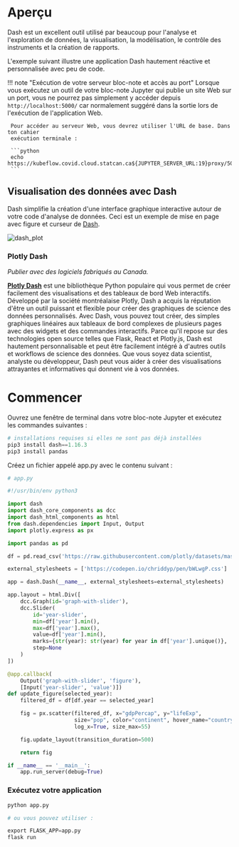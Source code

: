 # Aperçu

Dash est un excellent outil utilisé par beaucoup pour l'analyse et l'exploration de données,
la visualisation, la modélisation, le contrôle des instruments et la création de rapports.

L'exemple suivant illustre une application Dash hautement réactive et personnalisée
avec peu de code.

<!-- prettier-ignore -->
!!! note "Exécution de votre serveur bloc-note et accès au port"
     Lorsque vous exécutez un outil de votre bloc-note Jupyter qui publie un site Web sur un port,
     vous ne pourrez pas simplement y accéder depuis `http://localhost:5000/` car
     normalement suggéré dans la sortie lors de l'exécution de l'application Web.

     Pour accéder au serveur Web, vous devrez utiliser l'URL de base. Dans ton cahier
     exécution terminale :

     ```python
     echo https://kubeflow.covid.cloud.statcan.ca${JUPYTER_SERVER_URL:19}proxy/5000/
     ```

## Visualisation des données avec Dash

Dash simplifie la création d'une interface graphique interactive autour de votre code d'analyse de données.
Ceci est un exemple de mise en page avec figure et curseur de
[Dash](https://dash.plotly.com/basic-callbacks).

![dash_plot](../images/plot.png)

### Plotly Dash

_Publier avec des logiciels fabriqués au Canada._

**[Plotly Dash](../Dash/)** est une bibliothèque Python populaire qui vous permet de créer facilement des visualisations et des tableaux de bord Web interactifs. Développé par la société montréalaise Plotly, Dash a acquis la réputation d'être un outil puissant et flexible pour créer des graphiques de science des données personnalisés. Avec Dash, vous pouvez tout créer, des simples graphiques linéaires aux tableaux de bord complexes de plusieurs pages avec des widgets et des commandes interactifs. Parce qu'il repose sur des technologies open source telles que Flask, React et Plotly.js, Dash est hautement personnalisable et peut être facilement intégré à d'autres outils et workflows de science des données. Que vous soyez data scientist, analyste ou développeur, Dash peut vous aider à créer des visualisations attrayantes et informatives qui donnent vie à vos données.

# Commencer

Ouvrez une fenêtre de terminal dans votre bloc-note Jupyter et exécutez les commandes suivantes :

```python
# installations requises si elles ne sont pas déjà installées
pip3 install dash==1.16.3
pip3 install pandas
```

Créez un fichier appelé app.py avec le contenu suivant :

```python
# app.py

#!/usr/bin/env python3

import dash
import dash_core_components as dcc
import dash_html_components as html
from dash.dependencies import Input, Output
import plotly.express as px

import pandas as pd

df = pd.read_csv('https://raw.githubusercontent.com/plotly/datasets/master/gapminderDataFiveYear.csv')

external_stylesheets = ['https://codepen.io/chriddyp/pen/bWLwgP.css']

app = dash.Dash(__name__, external_stylesheets=external_stylesheets)

app.layout = html.Div([
    dcc.Graph(id='graph-with-slider'),
    dcc.Slider(
        id='year-slider',
        min=df['year'].min(),
        max=df['year'].max(),
        value=df['year'].min(),
        marks={str(year): str(year) for year in df['year'].unique()},
        step=None
    )
])

@app.callback(
    Output('graph-with-slider', 'figure'),
    [Input('year-slider', 'value')])
def update_figure(selected_year):
    filtered_df = df[df.year == selected_year]

    fig = px.scatter(filtered_df, x="gdpPercap", y="lifeExp",
                     size="pop", color="continent", hover_name="country",
                     log_x=True, size_max=55)

    fig.update_layout(transition_duration=500)

    return fig

if __name__ == '__main__':
    app.run_server(debug=True)
```

### Exécutez votre application

```python
python app.py

# ou vous pouvez utiliser :

export FLASK_APP=app.py
flask run
```
